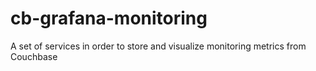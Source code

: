 # cb-grafana-monitoring
A set of services in order to store and visualize monitoring metrics from Couchbase
